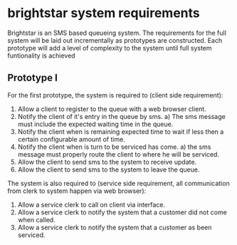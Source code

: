 # brightstar system requirements
Brightstar is an SMS based queueing system. The requirements for the full system will be laid out incrementally
as prototypes are constructed. Each prototype will add a level of complexity to the system until full system
funtionality is achieved

## Prototype I
For the first prototype, the system is required to (client side requirement):

1. Allow a client to register to the queue with a web browser client.
2. Notify the client of it's entry in the queue by sms.
    a) The sms message must include the expected waiting time in the queue.
3. Notify the client when is remaining expected time to wait if less then a certain configurable amount of time.
4. Notify the client when is turn to be serviced has come.
    a) the sms message must properly route the client to where he will be serviced.
5. Allow the client to send sms to the system to receive update.
6. Allow the client to send sms to the system to leave the queue.

The system is also required to (service side requirement, all communication from clerk to system happen via web
browser):

1. Allow a service clerk to call on client via interface.
2. Allow a service clerk to notify the system that a customer did not come when called.
3. Allow a service clerk to notify the system that a customer as been serviced.




